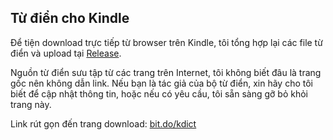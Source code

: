 Từ điển cho Kindle
------------------
Để tiện download trực tiếp từ browser trên Kindle, tôi tổng hợp lại các file từ điển và upload tại [Release](https://github.com/openhoangnc/kindle-dict/releases).

Nguồn từ điển sưu tập từ các trang trên Internet, tôi không biết đâu là trang gốc nên không dẫn link.
Nếu bạn là tác giả của bộ từ điển, xin hãy cho tôi biết để cập nhật thông tin, hoặc nếu có yêu cầu, tôi sẵn sàng gỡ bỏ khỏi trang này.

Link rút gọn đến trang download: [bit.do/kdict](http://bit.do/kdict)
